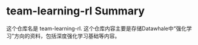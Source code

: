 # team-learning-rl Summary

这个仓库名是 team-learning-rl. 这个仓库内容主要是存储Datawhale中“强化学习”方向的资料，包括深度强化学习基础等内容。